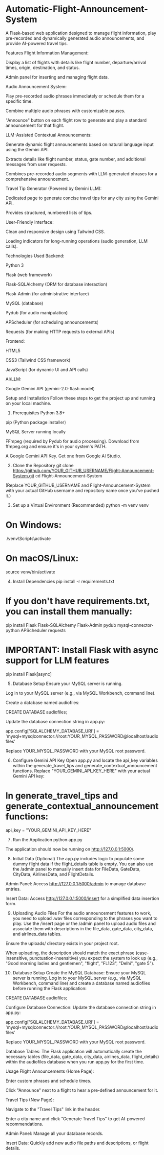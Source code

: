 # Automatic-Flight-Announcement-System

A Flask-based web application designed to manage flight information, play pre-recorded and dynamically generated audio announcements, and provide AI-powered travel tips.

Features
Flight Information Management:

Display a list of flights with details like flight number, departure/arrival times, origin, destination, and status.

Admin panel for inserting and managing flight data.

Audio Announcement System:

Play pre-recorded audio phrases immediately or schedule them for a specific time.

Combine multiple audio phrases with customizable pauses.

"Announce" button on each flight row to generate and play a standard announcement for that flight.

LLM-Assisted Contextual Announcements:

Generate dynamic flight announcements based on natural language input using the Gemini API.

Extracts details like flight number, status, gate number, and additional messages from user requests.

Combines pre-recorded audio segments with LLM-generated phrases for a comprehensive announcement.

Travel Tip Generator (Powered by Gemini LLM):

Dedicated page to generate concise travel tips for any city using the Gemini API.

Provides structured, numbered lists of tips.

User-Friendly Interface:

Clean and responsive design using Tailwind CSS.

Loading indicators for long-running operations (audio generation, LLM calls).

Technologies Used
Backend:

Python 3

Flask (web framework)

Flask-SQLAlchemy (ORM for database interaction)

Flask-Admin (for administrative interface)

MySQL (database)

Pydub (for audio manipulation)

APScheduler (for scheduling announcements)

Requests (for making HTTP requests to external APIs)

Frontend:

HTML5

CSS3 (Tailwind CSS framework)

JavaScript (for dynamic UI and API calls)

AI/LLM:

Google Gemini API (gemini-2.0-flash model)

Setup and Installation
Follow these steps to get the project up and running on your local machine.

1. Prerequisites
Python 3.8+

pip (Python package installer)

MySQL Server running locally

FFmpeg (required by Pydub for audio processing). Download from ffmpeg.org and ensure it's in your system's PATH.

A Google Gemini API Key. Get one from Google AI Studio.

2. Clone the Repository
git clone https://github.com/YOUR_GITHUB_USERNAME/Flight-Announcement-System.git
cd Flight-Announcement-System

(Replace YOUR_GITHUB_USERNAME and Flight-Announcement-System with your actual GitHub username and repository name once you've pushed it.)

3. Set up a Virtual Environment (Recommended)
python -m venv venv
# On Windows:
.\venv\Scripts\activate
# On macOS/Linux:
source venv/bin/activate

4. Install Dependencies
pip install -r requirements.txt
# If you don't have requirements.txt, you can install them manually:
pip install Flask Flask-SQLAlchemy Flask-Admin pydub mysql-connector-python APScheduler requests
# IMPORTANT: Install Flask with async support for LLM features
pip install Flask[async]

5. Database Setup
Ensure your MySQL server is running.

Log in to your MySQL server (e.g., via MySQL Workbench, command line).

Create a database named audiofiles:

CREATE DATABASE audiofiles;

Update the database connection string in app.py:

app.config['SQLALCHEMY_DATABASE_URI'] = 'mysql+mysqlconnector://root:YOUR_MYSQL_PASSWORD@localhost/audiofiles'

Replace YOUR_MYSQL_PASSWORD with your MySQL root password.

6. Configure Gemini API Key
Open app.py and locate the api_key variables within the generate_travel_tips and generate_contextual_announcement functions. Replace "YOUR_GEMINI_API_KEY_HERE" with your actual Gemini API key:

# In generate_travel_tips and generate_contextual_announcement functions:
api_key = "YOUR_GEMINI_API_KEY_HERE"

7. Run the Application
python app.py

The application should now be running on http://127.0.0.1:5000/.

8. Initial Data (Optional)
The app.py includes logic to populate some dummy flight data if the flight_details table is empty. You can also use the /admin panel to manually insert data for FileData, GateData, CityData, AirlinesData, and FlightDetails.

Admin Panel: Access http://127.0.0.1:5000/admin to manage database entries.

Insert Data: Access http://127.0.0.1:5000/insert for a simplified data insertion form.

9. Uploading Audio Files
For the audio announcement features to work, you need to upload .wav files corresponding to the phrases you want to play. Use the /insert page or the /admin panel to upload audio files and associate them with descriptions in the file_data, gate_data, city_data, and airlines_data tables.

Ensure the uploads/ directory exists in your project root.

When uploading, the description should match the exact phrase (case-insensitive, punctuation-insensitive) you expect the system to look up (e.g., "Good morning ladies and gentlemen", "flight", "FL123", "Delhi", "gate 5").

10. Database Setup
Create the MySQL Database:
Ensure your MySQL server is running. Log in to your MySQL server (e.g., via MySQL Workbench, command line) and create a database named audiofiles before running the Flask application:

CREATE DATABASE audiofiles;

Configure Database Connection:
Update the database connection string in app.py:

app.config['SQLALCHEMY_DATABASE_URI'] = 'mysql+mysqlconnector://root:YOUR_MYSQL_PASSWORD@localhost/audiofiles'

Replace YOUR_MYSQL_PASSWORD with your MySQL root password.

Database Tables:
The Flask application will automatically create the necessary tables (file_data, gate_data, city_data, airlines_data, flight_details) within the audiofiles database when you run app.py for the first time.


Usage
Flight Announcements (Home Page):

Enter custom phrases and schedule times.

Click "Announce" next to a flight to hear a pre-defined announcement for it.

Travel Tips (New Page):

Navigate to the "Travel Tips" link in the header.

Enter a city name and click "Generate Travel Tips" to get AI-powered recommendations.

Admin Panel: Manage all your database records.

Insert Data: Quickly add new audio file paths and descriptions, or flight details.


